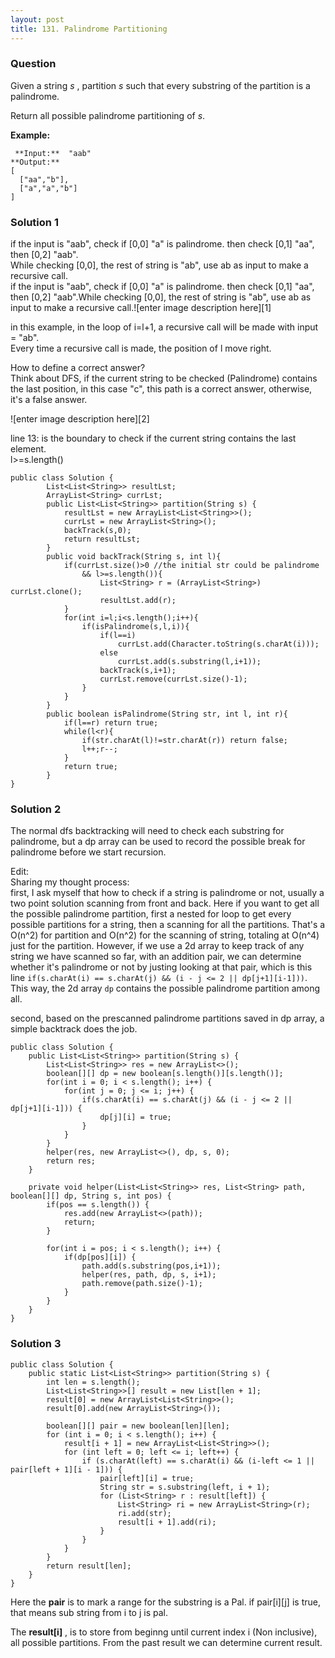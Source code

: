 ```yaml
---
layout: post
title: 131. Palindrome Partitioning
---
```

### Question
Given a string _s_ , partition _s_ such that every substring of the partition
is a palindrome.

Return all possible palindrome partitioning of _s_.

 **Example:**

    
    
     **Input:**  "aab"
    **Output:**
    [
      ["aa","b"],
      ["a","a","b"]
    ]
    

### Solution 1
if the input is "aab", check if [0,0] "a" is palindrome. then check [0,1]
"aa", then [0,2] "aab".  
While checking [0,0], the rest of string is "ab", use ab as input to make a
recursive call.  
if the input is "aab", check if [0,0] "a" is palindrome. then check [0,1]
"aa", then [0,2] "aab".While checking [0,0], the rest of string is "ab", use
ab as input to make a recursive call.![enter image description here][1]

in this example, in the loop of i=l+1, a recursive call will be made with
input = "ab".  
Every time a recursive call is made, the position of l move right.

How to define a correct answer?  
Think about DFS, if the current string to be checked (Palindrome) contains the
last position, in this case "c", this path is a correct answer, otherwise,
it's a false answer.

![enter image description here][2]

line 13: is the boundary to check if the current string contains the last
element.  
l>=s.length()

    
    
    public class Solution {
            List<List<String>> resultLst;
    	    ArrayList<String> currLst;
    	    public List<List<String>> partition(String s) {
    	        resultLst = new ArrayList<List<String>>();
    	        currLst = new ArrayList<String>();
    	        backTrack(s,0);
    	        return resultLst;
    	    }
    	    public void backTrack(String s, int l){
    	        if(currLst.size()>0 //the initial str could be palindrome
    	            && l>=s.length()){
    	                List<String> r = (ArrayList<String>) currLst.clone();
    	                resultLst.add(r);
    	        }
    	        for(int i=l;i<s.length();i++){
    	            if(isPalindrome(s,l,i)){
    	                if(l==i)
    	                    currLst.add(Character.toString(s.charAt(i)));
    	                else
    	                    currLst.add(s.substring(l,i+1));
    	                backTrack(s,i+1);
    	                currLst.remove(currLst.size()-1);
    	            }
    	        }
    	    }
    	    public boolean isPalindrome(String str, int l, int r){
    	        if(l==r) return true;
    	        while(l<r){
    	            if(str.charAt(l)!=str.charAt(r)) return false;
    	            l++;r--;
    	        }
    	        return true;
    	    }
    }
    


### Solution 2
The normal dfs backtracking will need to check each substring for palindrome,
but a dp array can be used to record the possible break for palindrome before
we start recursion.

Edit:  
Sharing my thought process:  
first, I ask myself that how to check if a string is palindrome or not,
usually a two point solution scanning from front and back. Here if you want to
get all the possible palindrome partition, first a nested for loop to get
every possible partitions for a string, then a scanning for all the
partitions. That's a O(n^2) for partition and O(n^2) for the scanning of
string, totaling at O(n^4) just for the partition. However, if we use a 2d
array to keep track of any string we have scanned so far, with an addition
pair, we can determine whether it's palindrome or not by justing looking at
that pair, which is this line `if(s.charAt(i) == s.charAt(j) && (i - j <= 2 ||
dp[j+1][i-1]))`. This way, the 2d array `dp` contains the possible palindrome
partition among all.

second, based on the prescanned palindrome partitions saved in dp array, a
simple backtrack does the job.

    
    
    public class Solution {
        public List<List<String>> partition(String s) {
            List<List<String>> res = new ArrayList<>();
            boolean[][] dp = new boolean[s.length()][s.length()];
            for(int i = 0; i < s.length(); i++) {
                for(int j = 0; j <= i; j++) {
                    if(s.charAt(i) == s.charAt(j) && (i - j <= 2 || dp[j+1][i-1])) {
                        dp[j][i] = true;
                    }
                }
            }
            helper(res, new ArrayList<>(), dp, s, 0);
            return res;
        }
        
        private void helper(List<List<String>> res, List<String> path, boolean[][] dp, String s, int pos) {
            if(pos == s.length()) {
                res.add(new ArrayList<>(path));
                return;
            }
            
            for(int i = pos; i < s.length(); i++) {
                if(dp[pos][i]) {
                    path.add(s.substring(pos,i+1));
                    helper(res, path, dp, s, i+1);
                    path.remove(path.size()-1);
                }
            }
        }
    }


### Solution 3
    
    
    public class Solution {
     	public static List<List<String>> partition(String s) {
    		int len = s.length();
    		List<List<String>>[] result = new List[len + 1];
    		result[0] = new ArrayList<List<String>>();
    		result[0].add(new ArrayList<String>());
    
    		boolean[][] pair = new boolean[len][len];
    		for (int i = 0; i < s.length(); i++) {
    			result[i + 1] = new ArrayList<List<String>>();
    			for (int left = 0; left <= i; left++) {
    				if (s.charAt(left) == s.charAt(i) && (i-left <= 1 || pair[left + 1][i - 1])) {
    					pair[left][i] = true;
    					String str = s.substring(left, i + 1);
    					for (List<String> r : result[left]) {
    						List<String> ri = new ArrayList<String>(r);
    						ri.add(str);
    						result[i + 1].add(ri);
    					}
    				}
    			}
    		}
    		return result[len];
    	}
    }
    

Here the **pair** is to mark a range for the substring is a Pal. if pair[i][j]
is true, that means sub string from i to j is pal.

The **result[i]** , is to store from beginng until current index i (Non
inclusive), all possible partitions. From the past result we can determine
current result.



